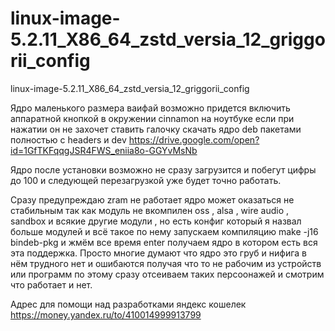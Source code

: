 # linux-image-5.2.11_X86_64_zstd_versia_12_griggorii_config
linux-image-5.2.11_X86_64_zstd_versia_12_griggorii_config

Ядро маленького размера ваифай возможно придется включить аппаратной кнопкой  в окружении cinnamon на ноутбуке если при нажатии он не захочет ставить галочку скачать ядро deb пакетами полностью с headers и dev https://drive.google.com/open?id=1GfTKFqqgJSR4FWS_eniia8o-GGYvMsNb

Ядро после установки возможно не сразу загрузится и побегут цифры до 100 и следующей перезагрузкой уже будет точно работать.

Сразу предупреждаю zram не работает ядро может оказаться не стабильным так как модуль не вкомпилен oss , alsa , wire audio , sandbox и всякие другие модули , но есть конфиг который я назвал больше модулей и всё такое по нему запускаем компиляцию make -j16 bindeb-pkg и жмём все время enter получаем ядро в котором есть вся эта поддержка. Просто многие думают что ядро это груб и нифига в нём трудного нет и ошибаются получая что то не рабочим из устройств или программ по этому сразу отсеиваем таких персоонажей и смотрим что работает и нет.

Адрес для помощи над разработками яндекс кошелек https://money.yandex.ru/to/410014999913799
